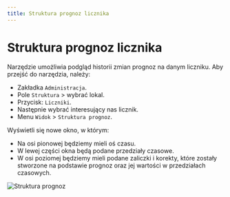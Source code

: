 ```yaml
---
title: Struktura prognoz licznika
---
```


# Struktura prognoz licznika

Narzędzie umożliwia podgląd historii zmian prognoz na danym liczniku. Aby przejść do narzędzia, należy:

- Zakładka `Administracja`.
- Pole `Struktura` > wybrać lokal.
- Przycisk: `Liczniki`.
- Następnie wybrać interesujący nas licznik.
- Menu `Widok` > `Struktura prognoz`.

Wyświetli się nowe okno, w którym:

- Na osi pionowej będziemy mieli oś czasu.
- W lewej części okna będą podane przedziały czasowe.
- W osi poziomej będziemy mieli podane zaliczki i korekty, które zostały stworzone na podstawie prognoz oraz jej wartości w przedziałach czasowych.

![Struktura prognoz](strprognoz.gif)